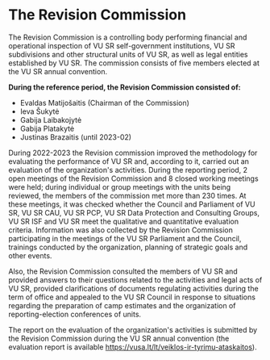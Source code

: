# The Revision Commission

The Revision Commission is a controlling body performing financial and
operational inspection of VU SR self-government institutions, VU SR
subdivisions and other structural units of VU SR, as well as legal entities
established by VU SR. The commission consists of five members elected
at the VU SR annual convention.

**During the reference period, the Revision Commission consisted of:**

- Evaldas Matijošaitis (Chairman of the Commission)
- Ieva Šukytė
- Gabija Laibakojytė
- Gabija Platakytė
- Justinas Brazaitis (until 2023-02)

During 2022-2023 the Revision commission improved the methodology for
evaluating the performance of VU SR and, according to it, carried out
an evaluation of the organization's activities. During the reporting period,
2 open meetings of the Revision Commission and 8 closed working meetings were
held; during individual or group meetings with the units being reviewed,
the members of the commission met more than 230 times. At these meetings,
it was checked whether the Council and Parliament of VU SR, VU SR CAU,
VU SR PCP, VU SR Data Protection and Consulting Groups, VU SR ISF and VU SR
meet the qualitative and quantitative evaluation criteria. Information
was also collected by the Revision Commission participating in the meetings
of the VU SR Parliament and the Council, trainings conducted by the
organization, planning of strategic goals and other events.

Also, the Revision Commission consulted the members of VU SR and
provided answers to their questions related to the activities and
legal acts of VU SR, provided clarifications of documents regulating
activities during the term of office and appealed to the VU SR Council
in response to situations regarding the preparation of camp estimates
and the organization of reporting-election conferences of units.

The report on the evaluation of the organization's activities is submitted
by the Revision Commission during the VU SR annual convention (the evaluation
report is available <https://vusa.lt/lt/veiklos-ir-tyrimu-ataskaitos>).
